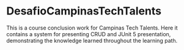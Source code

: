 # DesafioCampinasTechTalents
This is a course conclusion work for Campinas Tech Talents. Here it contains a system for presenting CRUD and JUnit 5 presentation, demonstrating the knowledge learned throughout the learning path.

